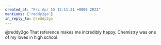```yaml
---
created_at: "Fri Apr 15 12:11:31 +0000 2022"
mentions: ['reddy2go']
in_reply_to: @reddy2go
---
```


@reddy2go That reference makes me incredibly happy. Chemistry was one of my loves in high school.